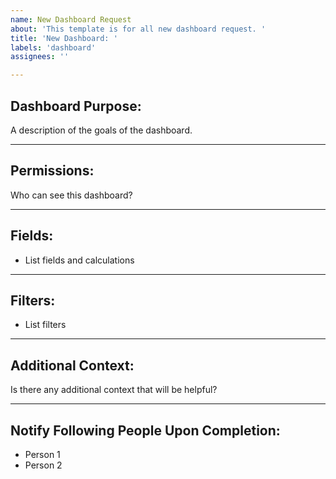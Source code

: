 ```yaml
---
name: New Dashboard Request
about: 'This template is for all new dashboard request. '
title: 'New Dashboard: '
labels: 'dashboard'
assignees: ''

---
```


## Dashboard Purpose:
A description of the goals of the dashboard.

***

## Permissions:
Who can see this dashboard?

***

## Fields:
* List fields and calculations

***

## Filters:
* List filters

***

## Additional Context:
Is there any additional context that will be helpful?

***

## Notify Following People Upon Completion:
* Person 1
* Person 2
